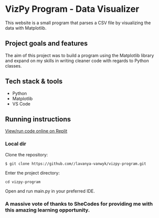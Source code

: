 # VizPy Program - Data Visualizer

This website is a small program that parses a CSV file by visualizing the data with Matplotlib.

## Project goals and features

The aim of this project was to build a program using the Matplotlib library and expand on my skills in writing cleaner code with regards to Python classes.

## Tech stack & tools

* Python
* Matplotlib
* VS Code

## Running instructions
[View/run code online on Replit](https://replit.com/@lavanyavanwyk1/pyadvancedfinalproject)

### Local dir
Clone the repository:

`$ git clone https://github.com//lavanya-vanwyk/vizpy-program.git`

Enter the project directory:

`cd vizpy-program`

Open and run main.py in your preferred IDE.

### A massive vote of thanks to SheCodes for providing me with this amazing learning opportunity. 
